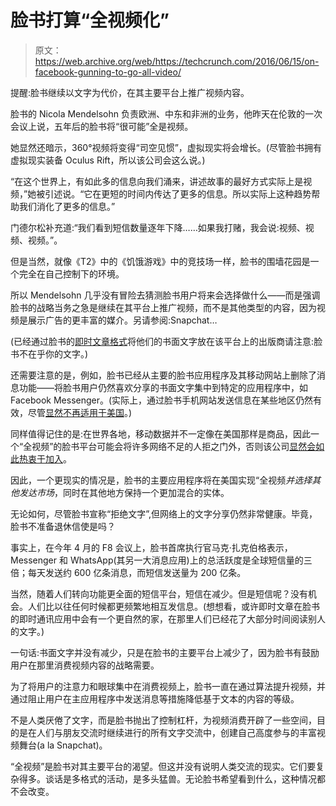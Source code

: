 # 脸书打算“全视频化”

> 原文：<https://web.archive.org/web/https://techcrunch.com/2016/06/15/on-facebook-gunning-to-go-all-video/>

提醒:脸书继续以文字为代价，在其主要平台上推广视频内容。

脸书的 Nicola Mendelsohn 负责欧洲、中东和非洲的业务，他昨天在伦敦的一次会议上说，五年后的脸书将“很可能”全是视频。

她显然还暗示，360°视频将变得“司空见惯”，虚拟现实将会增长。(尽管脸书拥有虚拟现实装备 Oculus Rift，所以该公司会这么说。)

“在这个世界上，有如此多的信息向我们涌来，讲述故事的最好方式实际上是视频，”她被引述说。“它在更短的时间内传达了更多的信息。所以实际上这种趋势帮助我们消化了更多的信息。”

门德尔松补充道:“我们看到短信数量逐年下降……如果我打赌，我会说:视频、视频、视频。”。

但是当然，就像《T2》中的《饥饿游戏》中的竞技场一样，脸书的围墙花园是一个完全在自己控制下的环境。

所以 Mendelsohn 几乎没有冒险去猜测脸书用户将来会选择做什么——而是强调脸书的战略当务之急是继续在其平台上推广视频，而不是其他类型的内容，因为视频是展示广告的更丰富的媒介。另请参阅:Snapchat…

(已经通过脸书的[即时文章格式](https://web.archive.org/web/20230313195359/https://techcrunch.com/2016/04/12/facebooks-instant-articles-is-now-open-to-all-publishers/)将他们的书面文字放在该平台上的出版商请注意:脸书不在乎你的文字。)

还需要注意的是，例如，脸书已经从主要的脸书应用程序及其移动网站上删除了消息功能——将脸书用户仍然喜欢分享的书面文字集中到特定的应用程序中，如 Facebook Messenger。(实际上，通过脸书手机网站发送信息在某些地区仍然有效，尽管[显然不再适用于美国](https://web.archive.org/web/20230313195359/https://techcrunch.com/2016/06/11/for-facebooks-sake/)。)

同样值得记住的是:在世界各地，移动数据并不一定像在美国那样是商品，因此一个“全视频”的脸书平台可能会将许多网络不足的人拒之门外，否则该公司[显然会如此热衷于加入](https://web.archive.org/web/20230313195359/https://techcrunch.com/2014/07/31/internet-org-app/)。

因此，一个更现实的情况是，脸书的主要应用程序将在美国实现“全视频*并选择其他发达市场*，同时在其他地方保持一个更加混合的实体。

无论如何，尽管脸书宣称“拒绝文字”,但网络上的文字分享仍然非常健康。毕竟，脸书不准备退休信使是吗？

事实上，在今年 4 月的 F8 会议上，脸书首席执行官马克·扎克伯格表示，Messenger 和 WhatsApp(其另一大消息应用)上的总活跃度是全球短信量的三倍；每天发送约 600 亿条消息，而短信发送量为 200 亿条。

当然，随着人们转向功能更全面的短信平台，短信在减少。但是短信呢？没有机会。人们比以往任何时候都更频繁地相互发信息。(想想看，或许即时文章在脸书的即时通讯应用中会有一个更自然的家，在那里人们已经花了大部分时间阅读别人的文字。)

一句话:书面文字并没有减少，只是在脸书的主要平台上减少了，因为脸书有鼓励用户在那里消费视频内容的战略需要。

为了将用户的注意力和眼球集中在消费视频上，脸书一直在通过算法提升视频，并通过阻止用户在主应用程序中发送消息等措施降低基于文本的内容的等级。

不是人类厌倦了文字，而是脸书抛出了控制杠杆，为视频消费开辟了一些空间，目的是在人们与朋友交流时继续进行的所有文字交流中，创建自己高度参与的丰富视频舞台(a la Snapchat)。

“全视频”是脸书对其主要平台的渴望。但这并没有说明人类交流的现实。它们要复杂得多。谈话是多格式的活动，是多头猛兽。无论脸书希望看到什么，这种情况都不会改变。